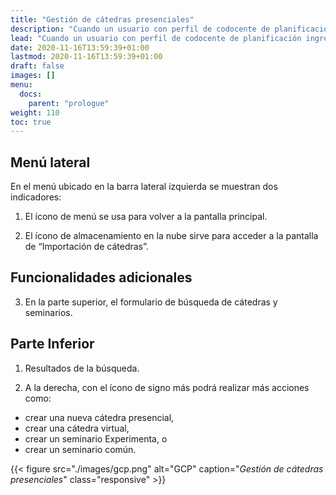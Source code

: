 ```yaml
---
title: "Gestión de cátedras presenciales"
description: "Cuando un usuario con perfil de codocente de planificación ingresa a la herramienta, en la pantalla se mostrará la sección “Gestión de cátedras presenciales”. Aquí, se pueden buscar, ver, editar, y crear cátedras. "
lead: "Cuando un usuario con perfil de codocente de planificación ingresa a la herramienta, en la pantalla se mostrará la sección “Gestión de cátedras presenciales”. Aquí, se pueden buscar, ver, editar, y crear cátedras. "
date: 2020-11-16T13:59:39+01:00
lastmod: 2020-11-16T13:59:39+01:00
draft: false
images: []
menu:
  docs:
    parent: "prologue"
weight: 110
toc: true
---
```


## Menú lateral
En el menú ubicado en la barra lateral izquierda se muestran dos indicadores:

1. El ícono de menú se usa para volver a la pantalla principal.

2. El ícono de almacenamiento en la nube sirve para acceder a la pantalla de “Importación de cátedras”.

## Funcionalidades adicionales

3. En la parte superior, el formulario de búsqueda de cátedras y seminarios.

## Parte Inferior
1. Resultados de la búsqueda.

1. A la derecha, con el ícono de signo más podrá realizar más acciones como:
- crear una nueva cátedra presencial, 
- crear una cátedra virtual, 
- crear un seminario Experimenta, o 
- crear un seminario común. 

{{< figure src="./images/gcp.png" alt="GCP" caption="<em>Gestión de cátedras presenciales</em>" class="responsive" >}}

